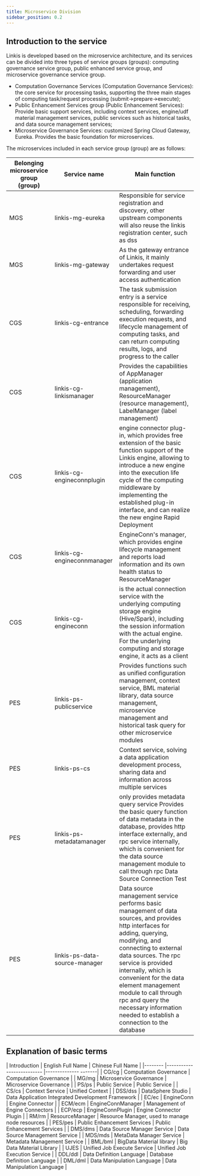 ```yaml
---
title: Microservice Division
sidebar_position: 0.2
---
```

## Introduction to the service

Linkis is developed based on the microservice architecture, and its services can be divided into three types of service groups (groups): computing governance service group, public enhanced service group, and microservice governance service group.
- Computation Governance Services (Computation Governance Services): the core service for processing tasks, supporting the three main stages of computing task/request processing (submit->prepare->execute);
- Public Enhancement Services group (Public Enhancement Services): Provide basic support services, including context services, engine/udf material management services, public services such as historical tasks, and data source management services;
- Microservice Governance Services: customized Spring Cloud Gateway, Eureka. Provides the basic foundation for microservices.

The microservices included in each service group (group) are as follows:

| Belonging microservice group (group) | Service name | Main function |
| ---- | ---- | ---- |
| MGS | linkis-mg-eureka | Responsible for service registration and discovery, other upstream components will also reuse the linkis registration center, such as dss|
| MGS | linkis-mg-gateway | As the gateway entrance of Linkis, it mainly undertakes request forwarding and user access authentication |
| CGS | linkis-cg-entrance | The task submission entry is a service responsible for receiving, scheduling, forwarding execution requests, and lifecycle management of computing tasks, and can return computing results, logs, and progress to the caller |
| CGS | linkis-cg-linkismanager|Provides the capabilities of AppManager (application management), ResourceManager (resource management), LabelManager (label management) |
| CGS | linkis-cg-engineconnplugin| engine connector plug-in, which provides free extension of the basic function support of the Linkis engine, allowing to introduce a new engine into the execution life cycle of the computing middleware by implementing the established plug-in interface, and can realize the new engine Rapid Deployment |
| CGS | linkis-cg-engineconnmanager | EngineConn's manager, which provides engine lifecycle management and reports load information and its own health status to ResourceManager |
| CGS | linkis-cg-engineconn| is the actual connection service with the underlying computing storage engine (Hive/Spark), including the session information with the actual engine. For the underlying computing and storage engine, it acts as a client |
| PES | linkis-ps-publicservice|Provides functions such as unified configuration management, context service, BML material library, data source management, microservice management and historical task query for other microservice modules |
| PES | linkis-ps-cs | Context service, solving a data application development process, sharing data and information across multiple services |
| PES | linkis-ps-metadatamanager| only provides metadata query service Provides the basic query function of data metadata in the database, provides http interface externally, and rpc service internally, which is convenient for the data source management module to call through rpc Data Source Connection Test |
| PES | linkis-ps-data-source-manager | Data source management service performs basic management of data sources, and provides http interfaces for adding, querying, modifying, and connecting to external data sources. The rpc service is provided internally, which is convenient for the data element management module to call through rpc and query the necessary information needed to establish a connection to the database|


## Explanation of basic terms
| Introduction | English Full Name | Chinese Full Name |
|-------- |-------------------------- |-------------- -------|
| CG/cg | Computation Governance | Computation Governance |
| MG/mg | Microservice Governance | Microservice Governance |
| PS/ps | Public Service | Public Service |
| CS/cs | Context Service | Unified Context |
| DSS/dss | DataSphere Studio | Data Application Integrated Development Framework |
| EC/ec | EngineConn | Engine Connector |
| ECM/ecm | EngineConnManager | Management of Engine Connectors |
| ECP/ecp | EngineConnPlugin | Engine Connector Plugin |
| RM/rm | ResourceManager | Resource Manager, used to manage node resources |
| PES/pes | Public Enhancement Services | Public Enhancement Services |
| DMS/dms | Data Source Manager Service | Data Source Management Service |
| MDS/mds | MetaData Manager Service | Metadata Management Service |
| BML/bml | BigData Material library | Big Data Material Library |
| UJES | Unified Job Execute Service | Unified Job Execution Service |
| DDL/ddl | Data Definition Language | Database Definition Language |
| DML/dml | Data Manipulation Language | Data Manipulation Language |
